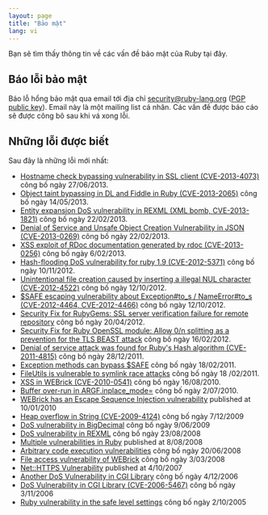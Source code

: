 ```yaml
---
layout: page
title: "Bảo mật"
lang: vi
---
```


Bạn sẽ tìm thấy thông tin về các vấn đề bảo mật của Ruby tại đây.

## Báo lỗi bảo mật

Báo lỗ hổng bảo mật qua email tới địa chỉ security@ruby-lang.org
([PGP public key](/security.asc)).
Email này là một mailing list cá nhân. Các vấn đề được báo cáo sẽ được công bô
sau khi vá xong lỗi.

## Những lỗi được biết

Sau đây là những lỗi mới nhất:

* [Hostname check bypassing vulnerability in SSL client
  (CVE-2013-4073)](/en/news/2013/06/27/hostname-check-bypassing-vulnerability-in-openssl-client-cve-2013-4073/)
  công bố ngày 27/06/2013.
* [Object taint bypassing in DL and Fiddle in Ruby
  (CVE-2013-2065)](/en/news/2013/05/14/taint-bypass-dl-fiddle-cve-2013-2065/)
  công bố ngày 14/05/2013.
* [Entity expansion DoS vulnerability in REXML (XML bomb,
  CVE-2013-1821)][1] công bố ngày 22/02/2013.
* [Denial of Service and Unsafe Object Creation Vulnerability in JSON
  (CVE-2013-0269)][2] công bố ngày 22/02/2013.
* [XSS exploit of RDoc documentation generated by rdoc
  (CVE-2013-0256)][3] công bố ngày 6/02/2013.
* [Hash-flooding DoS vulnerability for ruby 1.9 (CVE-2012-5371)][4]
  công bố ngày 10/11/2012.
* [Unintentional file creation caused by inserting a illegal NUL
  character (CVE-2012-4522)][5] công bố ngày 12/10/2012.
* [$SAFE escaping vulnerability about Exception#to\_s / NameError#to\_s
  (CVE-2012-4464, CVE-2012-4466)][6] công bố ngày 12/10/2012.
* [Security Fix for RubyGems: SSL server verification failure for remote
  repository][7] công bố ngày 20/04/2012.
* [Security Fix for Ruby OpenSSL module: Allow 0/n splitting as a
  prevention for the TLS BEAST attack][8] công bố ngày 16/02/2012.
* [Denial of service attack was found for Ruby\'s Hash algorithm
  (CVE-2011-4815)][9] công bố ngày 28/12/2011.
* [Exception methods can bypass $SAFE][10] công bố ngày 18/02/2011.
* [FileUtils is vulnerable to symlink race attacks][11] công bố ngày 18
 /02/2011.
* [XSS in WEBrick (CVE-2010-0541)][12] công bố ngày 16/08/2010.
* [Buffer over-run in ARGF.inplace\_mode=][13] công bố ngày 2/07/2010.
* [WEBrick has an Escape Sequence Injection vulnerability][14] published
  at 10/01/2010
* [Heap overflow in String (CVE-2009-4124)][15] công bố ngày 7/12/2009
* [DoS vulnerability in
  BigDecimal](/en/news/2009/06/09/dos-vulnerability-in-bigdecimal/)
  công bố ngày 9/06/2009
* [DoS vulnerability in
  REXML](/en/news/2008/08/23/dos-vulnerability-in-rexml/) công bố ngày
  23/08/2008
* [Multiple vulnerabilities in
  Ruby](/en/news/2008/08/08/multiple-vulnerabilities-in-ruby/) published
  at 8/08/2008
* [Arbitrary code execution
  vulnerabilities](/en/news/2008/06/20/arbitrary-code-execution-vulnerabilities/)
  công bố ngày 20/06/2008
* [File access vulnerability of
  WEBrick](/en/news/2008/03/03/webrick-file-access-vulnerability/)
  công bố ngày 3/03/2008
* [Net::HTTPS
  Vulnerability](/en/news/2007/10/04/net-https-vulnerability/) published
  at 4/10/2007
* [Another DoS Vulnerability in CGI
  Library](/en/news/2006/12/04/another-dos-vulnerability-in-cgi-library/)
  công bố ngày 4/12/2006
* [DoS Vulnerability in CGI Library (CVE-2006-5467)](/en/news/2006/11/03/CVE-2006-5467/)
  công bố ngày 3/11/2006
* [Ruby vulnerability in the safe level
  settings](/en/news/2005/10/03/ruby-vulnerability-in-the-safe-level-settings/)
  công bố ngày 2/10/2005



[1]: /en/news/2013/02/22/rexml-dos-2013-02-22/
[2]: /en/news/2013/02/22/json-dos-cve-2013-0269/
[3]: /en/news/2013/02/06/rdoc-xss-cve-2013-0256/
[4]: /en/news/2012/11/09/ruby19-hashdos-cve-2012-5371/
[5]: /en/news/2012/10/12/poisoned-NUL-byte-vulnerability/
[6]: /en/news/2012/10/12/cve-2012-4464-cve-2012-4466/
[7]: /en/news/2012/04/20/ruby-1-9-3-p194-is-released/
[8]: /en/news/2012/02/16/security-fix-for-ruby-openssl-module-allow-0n-splitting-as-a-prevention-for-the-tls-beast-attack-/
[9]: /en/news/2011/12/28/denial-of-service-attack-was-found-for-rubys-hash-algorithm-cve-2011-4815/
[10]: /en/news/2011/02/18/exception-methods-can-bypass-safe/
[11]: /en/news/2011/02/18/fileutils-is-vulnerable-to-symlink-race-attacks/
[12]: /en/news/2010/08/16/xss-in-webrick-cve-2010-0541/
[13]: /en/news/2010/07/02/ruby-1-9-1-p429-is-released/
[14]: /en/news/2010/01/10/webrick-escape-sequence-injection/
[15]: /en/news/2009/12/07/heap-overflow-in-string/
